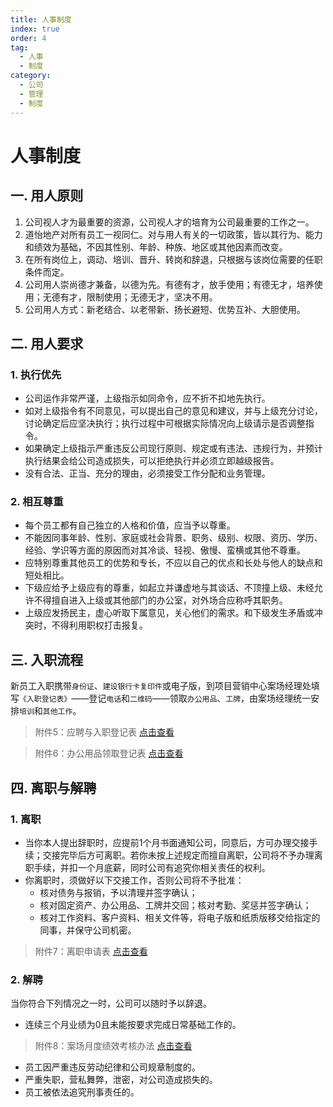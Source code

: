 ```yaml
---
title: 人事制度
index: true
order: 4
tag:
  - 人事
  - 制度
category:
  - 公司
  - 管理
  - 制度
---
```


# 人事制度

## 一. 用人原则

1. 公司视人才为最重要的资源，公司视人才的培育为公司最重要的工作之一。
2. 道怡地产对所有员工一视同仁。对与用人有关的一切政策，皆以其行为、能力和绩效为基础，不因其性别、年龄、种族、地区或其他因素而改变。
3. 在所有岗位上，调动、培训、晋升、转岗和辞退，只根据与该岗位需要的任职条件而定。
4. 公司用人崇尚德才兼备，以德为先。有德有才，放手使用；有德无才，培养使用；无德有才，限制使用；无德无才，坚决不用。
5. 公司用人方式：新老结合、以老带新、扬长避短、优势互补、大胆使用。

## 二. 用人要求

### 1. 执行优先
   - 公司运作非常严谨，上级指示如同命令，应不折不扣地先执行。
   - 如对上级指令有不同意见，可以提出自己的意见和建议，并与上级充分讨论，讨论确定后应坚决执行；执行过程中可根据实际情况向上级请示是否调整指令。
   - 如果确定上级指示严重违反公司现行原则、规定或有违法、违规行为，并预计执行结果会给公司造成损失，可以拒绝执行并必须立即越级报告。
   - 没有合法、正当、充分的理由，必须接受工作分配和业务管理。

### 2. 相互尊重
   - 每个员工都有自己独立的人格和价值，应当予以尊重。
   - 不能因同事年龄、性别、家庭或社会背景、职务、级别、权限、资历、学历、经验、学识等方面的原因而对其冷谈、轻视、傲慢、蛮横或其他不尊重。
   - 应特别尊重其他员工的优势和专长，不应以自己的优点和长处与他人的缺点和短处相比。
   - 下级应给予上级应有的尊重，如起立并谦虚地与其谈话、不顶撞上级、未经允许不得擅自进入上级或其他部门的办公室，对外场合应称呼其职务。
   - 上级应发扬民主，虚心听取下属意见，关心他们的需求。和下级发生矛盾或冲突时，不得利用职权打击报复。

## 三. 入职流程

新员工入职携带`身份证`、`建设银行卡复印件`或电子版，到项目营销中心案场经理处填写`《入职登记表》`——登记`电话`和`二维码`——领取`办公用品`、`工牌`，由案场经理统一安排`培训`和`其他工作`。

>附件5：应聘与入职登记表 [点击查看](/about/管理体系/表单模板#行政人事表单/)

>附件6：办公用品领取登记表 [点击查看](/about/管理体系/表单模板#行政人事表单/)

## 四. 离职与解聘
### 1. 离职
   - 当你本人提出辞职时，应提前1个月书面通知公司，同意后，方可办理交接手续；交接完毕后方可离职。若你未按上述规定而擅自离职，公司将不予办理离职手续，并扣一个月底薪，同时公司有追究你相关责任的权利。
   - 你离职时，须做好以下交接工作，否则公司将不予批准：
     - 核对债务与报销，予以清理并签字确认；
     - 核对固定资产、办公用品、工牌并交回；核对考勤、奖惩并签字确认；
     - 核对工作资料、客户资料、相关文件等，将电子版和纸质版移交给指定的同事，并保守公司机密。

>附件7：离职申请表 [点击查看](/about/管理体系/表单模板#行政人事表单/)

### 2. 解聘
当你符合下列情况之一时，公司可以随时予以辞退。

   - 连续三个月业绩为0且未能按要求完成日常基础工作的。
>附件8：案场月度绩效考核办法 [点击查看](/about/管理体系/表单模板#营销管理表单/)

   - 员工因严重违反劳动纪律和公司规章制度的。
   - 严重失职，营私舞弊，泄密，对公司造成损失的。
   - 员工被依法追究刑事责任的。